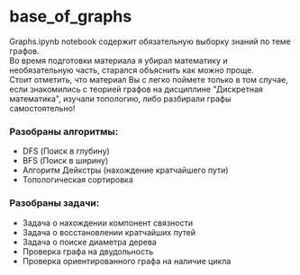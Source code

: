 # base_of_graphs
Graphs.ipynb notebook содержит обязательную выборку знаний по теме графов.  
Во время подготовки материала я убирал математику и необязательную часть, старался объяснить как можно проще.  
Стоит отметить, что материал Вы с легко поймете только в том случае, если знакомились с теорией графов на дисциплине "Дискретная математика", изучали топологию, либо разбирали графы самостоятельно!  

### Разобраны алгоритмы: 
* DFS (Поиск в глубину)
* BFS (Поиск в ширину)
* Алгоритм Дейкстры (нахождение кратчайшего пути)
* Топологическая сортировка

### Разобраны задачи: 
* Задача о нахождении компонент связности
* Задача о восстановлении кратчайших путей
* Задача о поиске диаметра дерева
* Проверка графа на двудольность
* Проверка ориентированного графа на наличие цикла 
